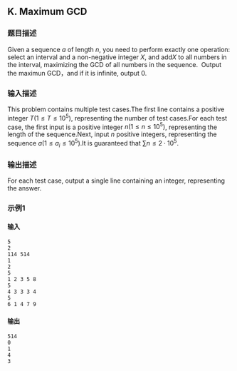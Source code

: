 ## K. Maximum GCD

### 题目描述

Given a sequence $a$ of length $n$, you need to perform exactly one
operation: select an interval and a non-negative integer $X$, and add$X$ to all numbers in the interval, maximizing the GCD of all numbers in the
sequence.  Output the maximun GCD，and if it is infinite, output $0$.

### 输入描述

This problem contains multiple test cases.The first line contains a positive
integer $T(1 \leq T \leq 10^5)$, representing
the number of test cases.For each test case, the first input is a positive
integer $n(1 \leq n \leq 10^5)$, representing
the length of the sequence.Next, input $n$ positive integers,
representing the
sequence $a(1 \leq a_i \leq 10^5)$.It is guaranteed
that $\sum n \leq 2\cdot 10^5$.

### 输出描述

For each test case, output a single line containing an integer,
representing the answer.

### 示例1

#### 输入

```plain
5
2
114 514
1
2
5
1 2 3 5 8
5
4 3 3 3 4
5
6 1 4 7 9
```

#### 输出

```plain
514
0
1
4
3
```


